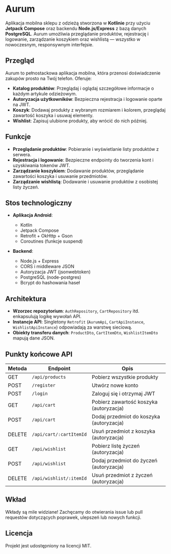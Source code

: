 # Aurum

Aplikacja mobilna sklepu z odzieżą stworzona w **Kotlinie** przy użyciu **Jetpack Compose** oraz backendu **Node.js/Express** z bazą danych **PostgreSQL**. Aurum umożliwia przeglądanie produktów, rejestrację i logowanie, zarządzanie koszykiem oraz wishlistą — wszystko w nowoczesnym, responsywnym interfejsie.

## Przegląd

Aurum to pełnostackowa aplikacja mobilna, która przenosi doświadczenie zakupów prosto na Twój telefon. Oferuje:

- **Katalog produktów**: Przeglądaj i oglądaj szczegółowe informacje o każdym artykule odzieżowym.  
- **Autoryzacja użytkowników**: Bezpieczna rejestracja i logowanie oparte na JWT.  
- **Koszyk**: Dodawaj produkty z wybranym rozmiarem i kolorem, przeglądaj zawartość koszyka i usuwaj elementy.  
- **Wishlist**: Zapisuj ulubione produkty, aby wrócić do nich później.  

## Funkcje

- **Przeglądanie produktów**: Pobieranie i wyświetlanie listy produktów z serwera.  
- **Rejestracja i logowanie**: Bezpieczne endpointy do tworzenia kont i uzyskiwania tokenów JWT.  
- **Zarządzanie koszykiem**: Dodawanie produktów, przeglądanie zawartości koszyka i usuwanie przedmiotów.  
- **Zarządzanie wishlistą**: Dodawanie i usuwanie produktów z osobistej listy życzeń.  

## Stos technologiczny

- **Aplikacja Android**:
  - Kotlin  
  - Jetpack Compose  
  - Retrofit + OkHttp + Gson  
  - Coroutines (funkcje suspend)  

- **Backend**:
  - Node.js + Express  
  - CORS i middleware JSON  
  - Autoryzacja JWT (jsonwebtoken)  
  - PostgreSQL (node-postgres)  
  - Bcrypt do hashowania haseł  

## Architektura

- **Wzorzec repozytorium**: `AuthRepository`, `CartRepository` itd. enkapsulują logikę wywołań API.  
- **Instancje API**: Singletony `Retrofit` (`AurumApi`, `CartApiInstance`, `WishlistApiInstance`) odpowiadają za warstwę sieciową.  
- **Obiekty transferu danych**: `ProductDto`, `CartItemDto`, `WishlistItemDto` mapują dane JSON.  

## Punkty końcowe API

| Metoda | Endpoint                    | Opis                                     |
| ------ | --------------------------- | ---------------------------------------- |
| GET    | `/api/products`             | Pobierz wszystkie produkty               |
| POST   | `/register`                 | Utwórz nowe konto                        |
| POST   | `/login`                    | Zaloguj się i otrzymaj JWT               |
| GET    | `/api/cart`                 | Pobierz zawartość koszyka (autoryzacja)  |
| POST   | `/api/cart`                 | Dodaj przedmiot do koszyka (autoryzacja) |
| DELETE | `/api/cart/:cartItemId`     | Usuń przedmiot z koszyka (autoryzacja)   |
| GET    | `/api/wishlist`             | Pobierz listę życzeń (autoryzacja)       |
| POST   | `/api/wishlist`             | Dodaj przedmiot do życzeń (autoryzacja)  |
| DELETE | `/api/wishlist/:itemId`     | Usuń przedmiot z życzeń (autoryzacja)    |

## Wkład

Wkłady są mile widziane! Zachęcamy do otwierania issue lub pull requestów dotyczących poprawek, ulepszeń lub nowych funkcji.

## Licencja

Projekt jest udostępniony na licencji MIT.
